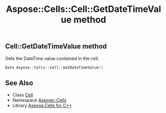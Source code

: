 ﻿---
title: Aspose::Cells::Cell::GetDateTimeValue method
linktitle: GetDateTimeValue
second_title: Aspose.Cells for C++ API Reference
description: 'Aspose::Cells::Cell::GetDateTimeValue method. Gets the DateTime value contained in the cell in C++.'
type: docs
weight: 900
url: /cpp/aspose.cells/cell/getdatetimevalue/
---
## Cell::GetDateTimeValue method


Gets the DateTime value contained in the cell.

```cpp
Date Aspose::Cells::Cell::GetDateTimeValue()
```

## See Also

* Class [Cell](../)
* Namespace [Aspose::Cells](../../)
* Library [Aspose.Cells for C++](../../../)
